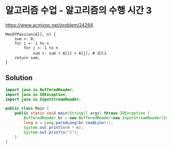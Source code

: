 # 알고리즘 수업 - 알고리즘의 수행 시간 3

https://www.acmicpc.net/problem/24264

```
MenOfPassion(A[], n) {
    sum <- 0;
    for i <- 1 to n
        for j <- 1 to n
            sum <- sum + A[i] × A[j]; # 코드1
    return sum;
}
```

## Solution

```java
import java.io.BufferedReader;
import java.io.IOException;
import java.io.InputStreamReader;

public class Main {
    public static void main(String[] args) throws IOException {
        BufferedReader br = new BufferedReader(new InputStreamReader(System.in));
        long n = Long.parseLong(br.readLine());
        System.out.println(n * n);
        System.out.println("2");
    }
}
```

